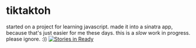 # tiktaktoh
started on a project for learning javascript. made it into a sinatra app, because that's just easier for me these days. this is a *slow* work in progress. please ignore. :))
[![Stories in Ready](https://badge.waffle.io/ashumz/tiktaktoh.svg?label=dont&title=dont)](http://waffle.io/ashumz/tiktaktoh)
